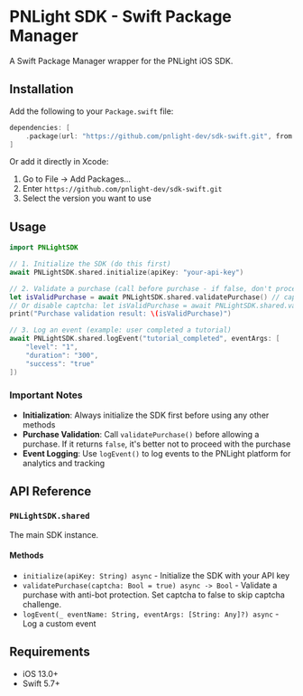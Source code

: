 # PNLight SDK - Swift Package Manager

A Swift Package Manager wrapper for the PNLight iOS SDK.

## Installation

Add the following to your `Package.swift` file:

```swift
dependencies: [
    .package(url: "https://github.com/pnlight-dev/sdk-swift.git", from: "0.1.0")
]
```

Or add it directly in Xcode:
1. Go to File → Add Packages...
2. Enter `https://github.com/pnlight-dev/sdk-swift.git`
3. Select the version you want to use

## Usage

```swift
import PNLightSDK

// 1. Initialize the SDK (do this first)
await PNLightSDK.shared.initialize(apiKey: "your-api-key")

// 2. Validate a purchase (call before purchase - if false, don't proceed)
let isValidPurchase = await PNLightSDK.shared.validatePurchase() // captcha defaults to true
// Or disable captcha: let isValidPurchase = await PNLightSDK.shared.validatePurchase(captcha: false)
print("Purchase validation result: \(isValidPurchase)")

// 3. Log an event (example: user completed a tutorial)
await PNLightSDK.shared.logEvent("tutorial_completed", eventArgs: [
    "level": "1",
    "duration": "300",
    "success": "true"
])
```

### Important Notes

- **Initialization**: Always initialize the SDK first before using any other methods
- **Purchase Validation**: Call `validatePurchase()` before allowing a purchase. If it returns `false`, it's better not to proceed with the purchase
- **Event Logging**: Use `logEvent()` to log events to the PNLight platform for analytics and tracking

## API Reference

### `PNLightSDK.shared`

The main SDK instance.

#### Methods

- `initialize(apiKey: String) async` - Initialize the SDK with your API key
- `validatePurchase(captcha: Bool = true) async -> Bool` - Validate a purchase with anti-bot protection. Set captcha to false to skip captcha challenge.
- `logEvent(_ eventName: String, eventArgs: [String: Any]?) async` - Log a custom event

## Requirements

- iOS 13.0+
- Swift 5.7+
